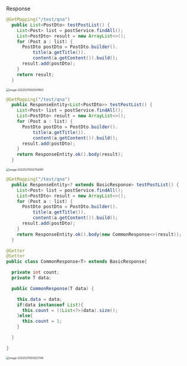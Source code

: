 Response

```java
@GetMapping("/test/qna")
  public List<PostDto> testPostList() {
    List<Post> list = postService.findAll();
    List<PostDto> result = new ArrayList<>();
    for (Post a : list) {
      PostDto postDto = PostDto.builder().
          title(a.getTitle()).
          content(a.getContent()).build();
      result.add(postDto);
    }
    return result;
  }
```

<img src="/Users/jungwoo/Library/Application Support/typora-user-images/image-20220211002541903.png" alt="image-20220211002541903" style="zoom:50%;" />



```java
@GetMapping("/test/qna")
  public ResponseEntity<List<PostDto>> testPostList() {
    List<Post> list = postService.findAll();
    List<PostDto> result = new ArrayList<>();
    for (Post a : list) {
      PostDto postDto = PostDto.builder().
          title(a.getTitle()).
          content(a.getContent()).build();
      result.add(postDto);
    }
    return ResponseEntity.ok().body(result);
  }
```

<img src="/Users/jungwoo/Library/Application Support/typora-user-images/image-20220211002754091.png" alt="image-20220211002754091" style="zoom:50%;" />





```java
@GetMapping("/test/qna")
  public ResponseEntity<? extends BasicResponse> testPostList() {
    List<Post> list = postService.findAll();
    List<PostDto> result = new ArrayList<>();
    for (Post a : list) {
      PostDto postDto = PostDto.builder().
          title(a.getTitle()).
          content(a.getContent()).build();
      result.add(postDto);
    }
    return ResponseEntity.ok().body(new CommonResponse<>(result));
  }
```

```java
@Getter
@Setter
public class CommonResponse<T> extends BasicResponse{

  private int count;
  private T data;

  public CommonResponse(T data) {

    this.data = data;
    if(data instanceof List){
      this.count = ((List<?>)data).size();
    }else{
      this.count = 1;
    }

  }

}
```

<img src="/Users/jungwoo/Library/Application Support/typora-user-images/image-20220211003021744.png" alt="image-20220211003021744" style="zoom:50%;" />







